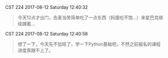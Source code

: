 CST 224 2017-08-12 Saturday 12:40:32
> 今天12点才出门，去麦当劳简单吃了一点东西（妈蛋吃不饱...）来星巴克继续蹲着...

CST 224 2017-08-12 Saturday 12:40:58
> 想了一下，今天先不加班了，学一下Python基础吧，不然之前报名的课程进度真跟不上了。

